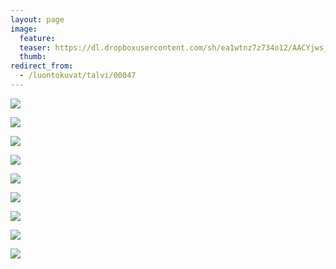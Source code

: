 ```yaml
---
layout: page
image:
  feature:
  teaser: https://dl.dropboxusercontent.com/sh/ea1wtnz7z734o12/AACYjws_QooDU0cn8CluCy24a/luontokuvat/talvi/3/DS43961-245px.jpg
  thumb:
redirect_from:
  - /luontokuvat/talvi/00047
---
```


[![](https://dl.dropboxusercontent.com/sh/ea1wtnz7z734o12/AAC7LciDAj7MUCYhryg1f7_Za/luontokuvat/talvi/3/DS43954-800px.jpg)](https://dl.dropboxusercontent.com/sh/ea1wtnz7z734o12/AACO-3cZAUMb2er8YrnH7PE2a/luontokuvat/talvi/3/DS43954.jpg)

[![](https://dl.dropboxusercontent.com/sh/ea1wtnz7z734o12/AACg4ZQfny2j_s3XphVJT1Gva/luontokuvat/talvi/3/DS43961-800px.jpg)](https://dl.dropboxusercontent.com/sh/ea1wtnz7z734o12/AAAKrFrz25QIaESu5Zy-jHQga/luontokuvat/talvi/3/DS43961.jpg)

[![](https://dl.dropboxusercontent.com/sh/ea1wtnz7z734o12/AACodkQktSc-R_sLdcM0qVLfa/luontokuvat/talvi/3/DS43963-800px.jpg)](https://dl.dropboxusercontent.com/sh/ea1wtnz7z734o12/AAC6AHvsr7isHMAY_6eTC5R_a/luontokuvat/talvi/3/DS43963.jpg)

[![](https://dl.dropboxusercontent.com/sh/ea1wtnz7z734o12/AAD0QjVvx9POwrUgydJMnFVka/luontokuvat/talvi/3/DS43844-800px.jpg)](https://dl.dropboxusercontent.com/sh/ea1wtnz7z734o12/AACPatI_rselmMT5LW6L7IsRa/luontokuvat/talvi/3/DS43844.jpg)

[![](https://dl.dropboxusercontent.com/sh/ea1wtnz7z734o12/AADj_x9rkoi--PIGNXryUh5ta/luontokuvat/talvi/3/DS43845-800px.jpg)](https://dl.dropboxusercontent.com/sh/ea1wtnz7z734o12/AABTZ31HXGn34RdohOx6JaRYa/luontokuvat/talvi/3/DS43845.jpg)

[![](https://dl.dropboxusercontent.com/sh/ea1wtnz7z734o12/AADEXekvecTUYh5Gg18PXYiqa/luontokuvat/talvi/3/DS43848-800px.jpg)](https://dl.dropboxusercontent.com/sh/ea1wtnz7z734o12/AAAe7JPZ6yItlUw-oQl3W03Ya/luontokuvat/talvi/3/DS43848.jpg)

[![](https://dl.dropboxusercontent.com/sh/ea1wtnz7z734o12/AABibGyvTID5NVniCKhCEnama/luontokuvat/talvi/3/DS43860-800px.jpg)](https://dl.dropboxusercontent.com/sh/ea1wtnz7z734o12/AACdfNaJ97NFzI6V46wZAnlxa/luontokuvat/talvi/3/DS43860.jpg)

[![](https://dl.dropboxusercontent.com/sh/ea1wtnz7z734o12/AAAE6Qk9kpb4AKETMLhM0YRUa/luontokuvat/talvi/3/DS43861-800px.jpg)](https://dl.dropboxusercontent.com/sh/ea1wtnz7z734o12/AADVal_UqJUL426RW1JXkgu2a/luontokuvat/talvi/3/DS43861.jpg)

[![](https://dl.dropboxusercontent.com/sh/ea1wtnz7z734o12/AABr74cBpTzHQABY9TsKS5vva/luontokuvat/talvi/3/DS43855-800px.jpg)](https://dl.dropboxusercontent.com/sh/ea1wtnz7z734o12/AADl37cyinIIdA_1k_rza2zsa/luontokuvat/talvi/3/DS43855.jpg)
